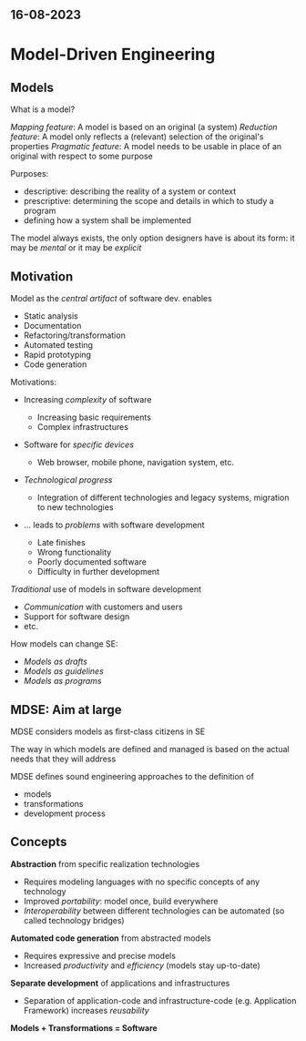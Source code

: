16-08-2023
---
# Model-Driven Engineering
## Models
What is a model?

*Mapping feature*: A model is based on an original (a system)
*Reduction feature*: A model only reflects a (relevant) selection of the original's properties
*Pragmatic feature*: A model needs to be usable in place of an original with respect to some purpose

Purposes:
- descriptive: describing the reality of a system or context
- prescriptive: determining the scope and details in which to study a program
- defining how a system shall be implemented

The model always exists, the only option designers have is about its form: it may be *mental* or it may be *explicit*

## Motivation
Model as the *central artifact* of software dev. enables
- Static analysis
- Documentation
- Refactoring/transformation
- Automated testing
- Rapid prototyping
- Code generation

Motivations:
- Increasing *complexity* of software
	- Increasing basic requirements
	- Complex infrastructures
- Software for *specific devices*
	- Web browser, mobile phone, navigation system, etc.
- *Technological progress*
	- Integration of different technologies and legacy systems, migration to new technologies

- ... leads to *problems* with software development
	- Late finishes
	- Wrong functionality
	- Poorly documented software
	- Difficulty in further development

*Traditional* use of models in software development
- *Communication* with customers and users
- Support for software design
- etc.

How models can change SE:
- *Models as drafts*
- *Models as guidelines*
- *Models as programs*

## MDSE: Aim at large
MDSE considers models as first-class citizens in SE

The way in which models are defined and managed is based on the actual needs that they will address

MDSE defines sound engineering approaches to the definition of
- models
- transformations
- development process

## Concepts
**Abstraction** from specific realization technologies
- Requires modeling languages with no specific concepts of any technology
- Improved *portability*: model once, build everywhere
- *Interoperability* between different technologies can be automated (so called technology bridges)

**Automated code generation** from abstracted models
- Requires expressive and precise models
- Increased *productivity* and *efficiency* (models stay up-to-date)

**Separate development** of applications and infrastructures
- Separation of application-code and infrastructure-code (e.g. Application Framework) increases *reusability*

**Models + Transformations = Software**

